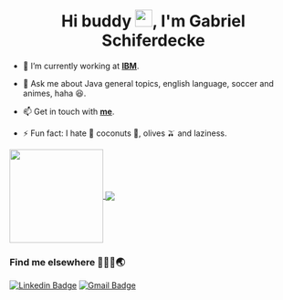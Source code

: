 <h1 align="center">Hi buddy <img src="https://raw.githubusercontent.com/kaueMarques/kaueMarques/master/hi.gif" width="30px">, I'm Gabriel Schiferdecke</h1>

- 🔭 I’m currently working at **[IBM](https://www.ibm.com/br-pt)**. 

- 💬 Ask me about Java general topics, english language, soccer and animes, haha 😆. 

- 📫 Get in touch with **[me](https://www.linkedin.com/in/gabriel-schiferdecke-540307139)**.

- ⚡ Fun fact: I hate 🤮 coconuts 🥥, olives 🫒 and laziness.


<a href="https://github.com/anuraghazra/github-readme-stats">
  <img align="center" height="164" src="https://github-readme-stats.vercel.app/api?username=gschifer&show_icons=true&theme=tokyonight" />
</a>
<a href="https://github.com/anuraghazra/convoychat">
  <img align="center" src="https://github-readme-stats.vercel.app/api/top-langs/?username=gschifer&layout=compact&theme=tokyonight" />
</a>



### Find me elsewhere 👨🏻‍💻🌏
[![Linkedin Badge](https://img.shields.io/badge/-Find%20me%20on%20Linkedin-6A5ACD?style=flat-square&logo=Linkedin&logoColor=white&link=https://www.linkedin.com/in/gabriel-schiferdecke-540307139/)](https://www.linkedin.com/in/gabriel-schiferdecke-540307139/)
[![Gmail Badge](https://img.shields.io/badge/-Send%20me%20an%20email-6A5ACD?style=flat-square&logo=Gmail&logoColor=white&link=mailto:gabriel.schifer@hotmail.com)](mailto:gabriel.schifer@hotmail.com)
